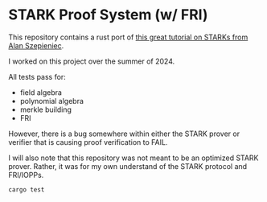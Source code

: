 # STARK Proof System (w/ FRI)

This repository contains a rust port of [this great tutorial on STARKs from Alan Szepieniec](https://aszepieniec.github.io/stark-anatomy/). 

I worked on this project over the summer of 2024.


All tests pass for:
- field algebra
- polynomial algebra 
- merkle building
- FRI 

However, there is a bug somewhere within either the STARK prover or verifier that is causing proof verification to FAIL.


I will also note that this repository was not meant to be an optimized STARK prover. Rather, it was for my own understand of the STARK protocol and FRI/IOPPs. 


    cargo test